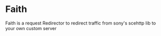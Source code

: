 # Faith
Faith is a request Redirector to redirect traffic from sony's scehttp lib to your own custom server
